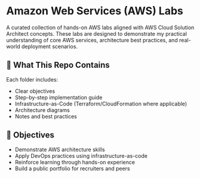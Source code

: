 # Amazon Web Services (AWS) Labs

A curated collection of hands-on AWS labs aligned with AWS Cloud Solution Architect concepts. These labs are designed to demonstrate my practical understanding of core AWS services, architecture best practices, and real-world deployment scenarios.

## 🔧 What This Repo Contains

Each folder includes:
- Clear objectives
- Step-by-step implementation guide
- Infrastructure-as-Code (Terraform/CloudFormation where applicable)
- Architecture diagrams
- Notes and best practices

## 🚀 Objectives

- Demonstrate AWS architecture skills
- Apply DevOps practices using infrastructure-as-code
- Reinforce learning through hands-on experience
- Build a public portfolio for recruiters and peers


